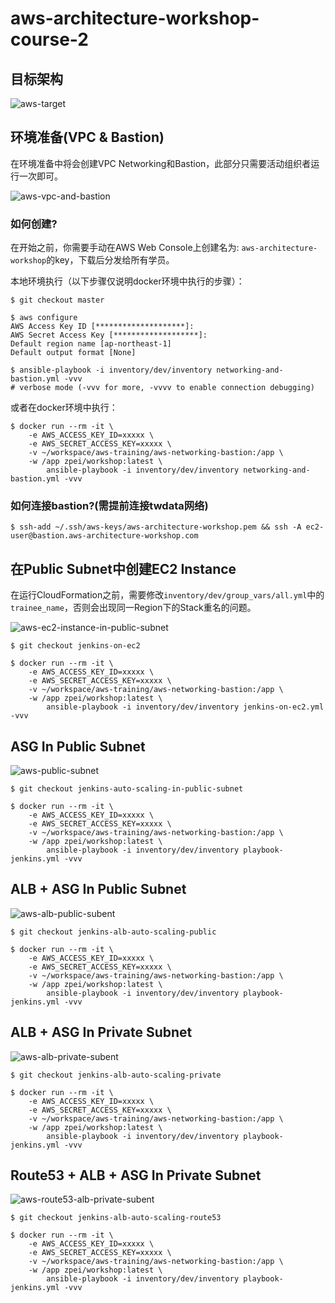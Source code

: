 # aws-architecture-workshop-course-2

## 目标架构

![aws-target](https://user-images.githubusercontent.com/7569085/59860509-8d434000-93b1-11e9-9e29-c73256bce6c8.png)

## 环境准备(VPC & Bastion)

在环境准备中将会创建VPC Networking和Bastion，此部分只需要活动组织者运行一次即可。

![aws-vpc-and-bastion](https://user-images.githubusercontent.com/7569085/59823400-b7204680-9360-11e9-9b3f-b8ec58bc5e79.png)

### 如何创建?

在开始之前，你需要手动在AWS Web Console上创建名为: `aws-architecture-workshop`的key，下载后分发给所有学员。

本地环境执行（以下步骤仅说明docker环境中执行的步骤）：
```
$ git checkout master

$ aws configure
AWS Access Key ID [********************]:
AWS Secret Access Key [*******************]:
Default region name [ap-northeast-1]
Default output format [None]

$ ansible-playbook -i inventory/dev/inventory networking-and-bastion.yml -vvv
# verbose mode (-vvv for more, -vvvv to enable connection debugging)
```

或者在docker环境中执行：
```
$ docker run --rm -it \
    -e AWS_ACCESS_KEY_ID=xxxxx \
    -e AWS_SECRET_ACCESS_KEY=xxxxx \
    -v ~/workspace/aws-training/aws-networking-bastion:/app \
    -w /app zpei/workshop:latest \
        ansible-playbook -i inventory/dev/inventory networking-and-bastion.yml -vvv
```

### 如何连接bastion?(需提前连接twdata网络)

```
$ ssh-add ~/.ssh/aws-keys/aws-architecture-workshop.pem && ssh -A ec2-user@bastion.aws-architecture-workshop.com
```

## 在Public Subnet中创建EC2 Instance

在运行CloudFormation之前，需要修改`inventory/dev/group_vars/all.yml`中的`trainee_name`，否则会出现同一Region下的Stack重名的问题。

![aws-ec2-instance-in-public-subnet](https://user-images.githubusercontent.com/7569085/59973698-b217fd00-95d5-11e9-9d24-1e38d67aa9f5.png)

```
$ git checkout jenkins-on-ec2

$ docker run --rm -it \
    -e AWS_ACCESS_KEY_ID=xxxxx \
    -e AWS_SECRET_ACCESS_KEY=xxxxx \
    -v ~/workspace/aws-training/aws-networking-bastion:/app \
    -w /app zpei/workshop:latest \
        ansible-playbook -i inventory/dev/inventory jenkins-on-ec2.yml -vvv
```

## ASG In Public Subnet

![aws-public-subnet](https://user-images.githubusercontent.com/7569085/59860508-8d434000-93b1-11e9-9a54-bb8e914febae.png)

```
$ git checkout jenkins-auto-scaling-in-public-subnet

$ docker run --rm -it \
    -e AWS_ACCESS_KEY_ID=xxxxx \
    -e AWS_SECRET_ACCESS_KEY=xxxxx \
    -v ~/workspace/aws-training/aws-networking-bastion:/app \
    -w /app zpei/workshop:latest \
        ansible-playbook -i inventory/dev/inventory playbook-jenkins.yml -vvv
```

## ALB + ASG In Public Subnet

![aws-alb-public-subent](https://user-images.githubusercontent.com/7569085/59860507-8caaa980-93b1-11e9-836d-7e00d09338d5.png)

```
$ git checkout jenkins-alb-auto-scaling-public

$ docker run --rm -it \
    -e AWS_ACCESS_KEY_ID=xxxxx \
    -e AWS_SECRET_ACCESS_KEY=xxxxx \
    -v ~/workspace/aws-training/aws-networking-bastion:/app \
    -w /app zpei/workshop:latest \
        ansible-playbook -i inventory/dev/inventory playbook-jenkins.yml -vvv
```

## ALB + ASG In Private Subnet

![aws-alb-private-subent](https://user-images.githubusercontent.com/7569085/59860504-8caaa980-93b1-11e9-87eb-bd60e4236fa2.png)

```
$ git checkout jenkins-alb-auto-scaling-private

$ docker run --rm -it \
    -e AWS_ACCESS_KEY_ID=xxxxx \
    -e AWS_SECRET_ACCESS_KEY=xxxxx \
    -v ~/workspace/aws-training/aws-networking-bastion:/app \
    -w /app zpei/workshop:latest \
        ansible-playbook -i inventory/dev/inventory playbook-jenkins.yml -vvv
```

## Route53 + ALB + ASG In Private Subnet

![aws-route53-alb-private-subent](https://user-images.githubusercontent.com/7569085/59860503-8caaa980-93b1-11e9-9698-7cb5c52d8d9d.png)


```
$ git checkout jenkins-alb-auto-scaling-route53

$ docker run --rm -it \
    -e AWS_ACCESS_KEY_ID=xxxxx \
    -e AWS_SECRET_ACCESS_KEY=xxxxx \
    -v ~/workspace/aws-training/aws-networking-bastion:/app \
    -w /app zpei/workshop:latest \
        ansible-playbook -i inventory/dev/inventory playbook-jenkins.yml -vvv
```